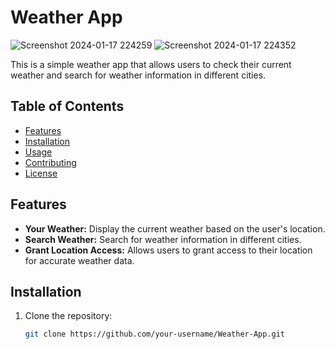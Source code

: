 # Weather App

![Screenshot 2024-01-17 224259](https://github.com/Swapnil-Dhumal/Weather-App/assets/148983236/e29bbb57-db7e-4aff-bb58-a007a48f460e)
![Screenshot 2024-01-17 224352](https://github.com/Swapnil-Dhumal/Weather-App/assets/148983236/3dedc1d1-3323-4a1e-90c9-0b735a16dc21)

This is a simple weather app that allows users to check their current weather and search for weather information in different cities.

## Table of Contents

- [Features](#features)
- [Installation](#installation)
- [Usage](#usage)
- [Contributing](#contributing)
- [License](#license)

## Features

- **Your Weather:** Display the current weather based on the user's location.
- **Search Weather:** Search for weather information in different cities.
- **Grant Location Access:** Allows users to grant access to their location for accurate weather data.

## Installation

1. Clone the repository:

   ```bash
   git clone https://github.com/your-username/Weather-App.git
